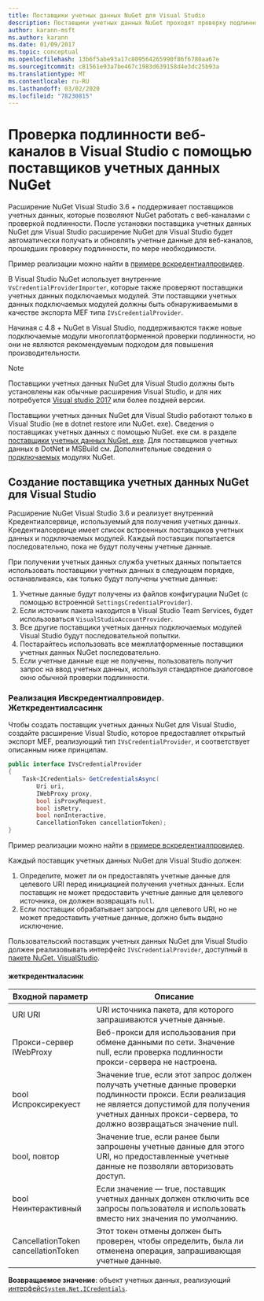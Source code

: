 ```yaml
---
title: Поставщики учетных данных NuGet для Visual Studio
description: Поставщики учетных данных NuGet проходят проверку подлинности с помощью веб-каналов, реализовав интерфейс Ивскредентиалпровидер в расширении Visual Studio.
author: karann-msft
ms.author: karann
ms.date: 01/09/2017
ms.topic: conceptual
ms.openlocfilehash: 13b6f5abe93a17c809564265990f86f6780aa67e
ms.sourcegitcommit: c81561e93a7be467c1983d639158d4e3dc25b93a
ms.translationtype: MT
ms.contentlocale: ru-RU
ms.lasthandoff: 03/02/2020
ms.locfileid: "78230815"
---
```

# <a name="authenticating-feeds-in-visual-studio-with-nuget-credential-providers"></a>Проверка подлинности веб-каналов в Visual Studio с помощью поставщиков учетных данных NuGet

Расширение NuGet Visual Studio 3.6 + поддерживает поставщиков учетных данных, которые позволяют NuGet работать с веб-каналами с проверкой подлинности.
После установки поставщика учетных данных NuGet для Visual Studio расширение NuGet для Visual Studio будет автоматически получать и обновлять учетные данные для веб-каналов, прошедших проверку подлинности, по мере необходимости.

Пример реализации можно найти в [примере вскредентиалпровидер](https://github.com/NuGet/Samples/tree/master/VsCredentialProvider).

В Visual Studio NuGet использует внутренние `VsCredentialProviderImporter`, которые также проверяют поставщики учетных данных подключаемых модулей. Эти поставщики учетных данных подключаемых модулей должны быть обнаруживаемыми в качестве экспорта MEF типа `IVsCredentialProvider`.

Начиная с 4.8 + NuGet в Visual Studio, поддерживаются также новые подключаемые модули многоплатформенной проверки подлинности, но они не являются рекомендуемым подходом для повышения производительности.

> [!Note]
> Поставщики учетных данных NuGet для Visual Studio должны быть установлены как обычные расширения Visual Studio, и для них потребуется [Visual studio 2017](https://aka.ms/vs/15/release/vs_enterprise.exe) или более поздней версии.
>
> Поставщики учетных данных NuGet для Visual Studio работают только в Visual Studio (не в dotnet restore или NuGet. exe). Сведения о поставщиках учетных данных с помощью NuGet. exe см. в разделе [поставщики учетных данных NuGet. exe](nuget-exe-Credential-providers.md).
> Для поставщиков учетных данных в DotNet и MSBuild см. Дополнительные сведения о [подключаемых](nuget-cross-platform-authentication-plugin.md) модулях NuGet.

## <a name="creating-a-nuget-credential-provider-for-visual-studio"></a>Создание поставщика учетных данных NuGet для Visual Studio

Расширение NuGet Visual Studio 3.6 и реализует внутренний Кредентиалсервице, используемый для получения учетных данных. Кредентиалсервице имеет список встроенных поставщиков учетных данных и подключаемых модулей. Каждый поставщик попытается последовательно, пока не будут получены учетные данные.

При получении учетных данных служба учетных данных попытается использовать поставщики учетных данных в следующем порядке, останавливаясь, как только будут получены учетные данные:

1. Учетные данные будут получены из файлов конфигурации NuGet (с помощью встроенной `SettingsCredentialProvider`).
1. Если источник пакета находится в Visual Studio Team Services, будет использоваться `VisualStudioAccountProvider`.
1. Все другие поставщики учетных данных подключаемых модулей Visual Studio будут последовательной попытки.
1. Постарайтесь использовать все межплатформенные поставщики учетных данных NuGet последовательно.
1. Если учетные данные еще не получены, пользователь получит запрос на ввод учетных данных, используя стандартное диалоговое окно обычной проверки подлинности.

### <a name="implementing-ivscredentialprovidergetcredentialsasync"></a>Реализация Ивскредентиалпровидер. Жеткредентиалсасинк

Чтобы создать поставщик учетных данных NuGet для Visual Studio, создайте расширение Visual Studio, которое предоставляет открытый экспорт MEF, реализующий тип `IVsCredentialProvider`, и соответствует описанным ниже принципам.

```cs
public interface IVsCredentialProvider
{
    Task<ICredentials> GetCredentialsAsync(
        Uri uri,
        IWebProxy proxy,
        bool isProxyRequest,
        bool isRetry,
        bool nonInteractive,
        CancellationToken cancellationToken);
}
```

Пример реализации можно найти в [примере вскредентиалпровидер](https://github.com/NuGet/Samples/tree/master/VsCredentialProvider).

Каждый поставщик учетных данных NuGet для Visual Studio должен:

1. Определите, может ли он предоставлять учетные данные для целевого URI перед инициацией получения учетных данных. Если поставщик не может предоставить учетные данные для целевого источника, он должен возвращать `null`.
1. Если поставщик обрабатывает запросы для целевого URI, но не может предоставить учетные данные, должно быть выдано исключение.

Пользовательский поставщик учетных данных NuGet для Visual Studio должен реализовывать интерфейс `IVsCredentialProvider`, доступный в [пакете NuGet. VisualStudio](https://www.nuget.org/packages/NuGet.VisualStudio/).

#### <a name="getcredentialasync"></a>жеткредентиаласинк

| Входной параметр |Описание|
| ----------------|-----------|
| URI URI | URI источника пакета, для которого запрашиваются учетные данные.|
| Прокси-сервер IWebProxy | Веб-прокси для использования при обмене данными по сети. Значение null, если проверка подлинности прокси-сервера не настроена. |
| bool Испроксирекуест | Значение true, если этот запрос должен получать учетные данные проверки подлинности прокси. Если реализация не является допустимой для получения учетных данных прокси-сервера, то должно возвращаться значение null. |
| bool, повтор | Значение true, если ранее были запрошены учетные данные для этого URI, но предоставленные учетные данные не позволяли авторизовать доступ. |
| bool Неинтерактивный | Если значение — true, поставщик учетных данных должен отключить все запросы пользователя и использовать вместо них значения по умолчанию. |
| CancellationToken cancellationToken | Этот токен отмены должен быть проверен, чтобы определить, была ли отменена операция, запрашивающая учетные данные. |

**Возвращаемое значение**: объект учетных данных, реализующий [интерфейс`System.Net.ICredentials`](/dotnet/api/system.net.icredentials?view=netstandard-2.0).
